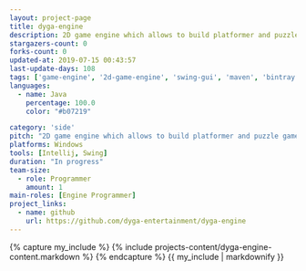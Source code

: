 ```yaml
---
layout: project-page
title: dyga-engine
description: 2D game engine which allows to build platformer and puzzle games.
stargazers-count: 0
forks-count: 0
updated-at: 2019-07-15 00:43:57
last-update-days: 108
tags: ['game-engine', '2d-game-engine', 'swing-gui', 'maven', 'bintray']
languages: 
  - name: Java
    percentage: 100.0
    color: "#b07219"

category: 'side'
pitch: "2D game engine which allows to build platformer and puzzle games."
platforms: Windows
tools: [Intellij, Swing]
duration: "In progress"
team-size:
  - role: Programmer
    amount: 1
main-roles: [Engine Programmer]
project_links:
  - name: github
    url: https://github.com/dyga-entertainment/dyga-engine
---
```

<!---
Gregoire Boiron <gregoire.boiron@gmail.com>
Copyright (c) 2018-2019 Gregoire Boiron  All Rights Reserved.
--->

{% capture my_include %}
{% include projects-content/dyga-engine-content.markdown %}
{% endcapture %}
{{ my_include | markdownify }}
